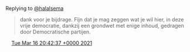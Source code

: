 Replying to [@halalsema](https://twitter.com/halalsema/status/1371923877467676677)

> dank voor je bijdrage\. Fijn dat je mag zeggen wat je wil hier, in deze vrije democratie, dankzij een grondwet met enige inhoud, gedragen door Democratische partijen\.

<img src="../../media/tweet.ico" width="12" /> [Tue Mar 16 20:42:37 +0000 2021](https://twitter.com/DromerDenker/status/1371924889939144706)